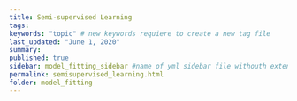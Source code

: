 ```yaml
---
title: Semi-supervised Learning
tags:
keywords: "topic" # new keywords requiere to create a new tag file
last_updated: "June 1, 2020"
summary: 
published: true
sidebar: model_fitting_sidebar #name of yml sidebar file withouth extension
permalink: semisupervised_learning.html
folder: model_fitting
---
```

